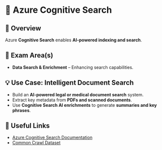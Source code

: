 
# 📌 Azure Cognitive Search

## 📝 Overview
Azure **Cognitive Search** enables **AI-powered indexing and search**.

## 🎯 Exam Area(s)
- **Data Search & Enrichment** – Enhancing search capabilities.

## 💡 Use Case: Intelligent Document Search
- Build an **AI-powered legal or medical document search** system.
- Extract key metadata from **PDFs and scanned documents**.
- Use **Cognitive Search AI enrichments** to generate **summaries and key phrases**.

## 🔗 Useful Links
- [Azure Cognitive Search Documentation](https://learn.microsoft.com/en-us/azure/search/)
- [Common Crawl Dataset](https://commoncrawl.org/)
